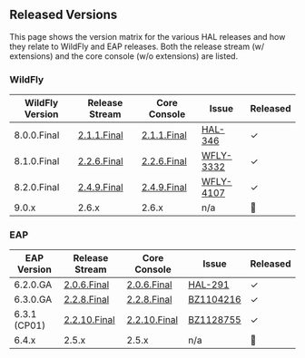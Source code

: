 ## Released Versions

This page shows the version matrix for the various HAL releases and how they relate to WildFly and EAP releases. Both the release stream (w/ extensions) and the core console (w/o extensions) are listed.

### WildFly

WildFly Version | Release Stream | Core Console | Issue | Released
--- | --- | --- | ---| ---
8.0.0.Final | [2.1.1.Final](https://github.com/hal/release-stream/tree/2.1.1.Final) | [2.1.1.Final](https://github.com/hal/core/tree/2.1.1.Final) | [HAL-346](https://issues.jboss.org/browse/HAL-346) | &#10003;
8.1.0.Final | [2.2.6.Final](https://github.com/hal/release-stream/tree/2.2.6.Final) | [2.2.6.Final](https://github.com/hal/core/tree/2.2.6.Final) | [WFLY-3332](https://issues.jboss.org/browse/WFLY-3332) | &#10003;
8.2.0.Final | [2.4.9.Final](https://github.com/hal/release-stream/tree/2.4.9.Final) | [2.4.9.Final](https://github.com/hal/core/tree/2.4.9.Final) | [WFLY-4107](https://issues.jboss.org/browse/WFLY-4107) | &#10003;
9.0.x | 2.6.x | 2.6.x | n/a | &#128683;

### EAP

EAP Version | Release Stream | Core Console | Issue | Released
--- | --- | --- | ---| ---
6.2.0.GA | [2.0.6.Final](https://github.com/hal/release-stream/tree/2.0.6.Final) | [2.0.6.Final](https://github.com/hal/core/tree/2.0.6.Final) | [HAL-291](https://issues.jboss.org/browse/HAL-291) | &#10003;
6.3.0.GA | [2.2.8.Final](https://github.com/hal/release-stream/tree/2.2.8.Final) | [2.2.8.Final](https://github.com/hal/core/tree/2.2.8.Final) | [BZ1104216](https://bugzilla.redhat.com/show_bug.cgi?id=1104216) | &#10003;
6.3.1 (CP01) | [2.2.10.Final](https://github.com/hal/release-stream/tree/2.2.10.Final) | [2.2.10.Final](https://github.com/hal/core/tree/2.2.10.Final) | [BZ1128755](https://bugzilla.redhat.com/show_bug.cgi?id=1128755) | &#10003;
6.4.x | 2.5.x | 2.5.x | n/a | &#128683;
